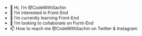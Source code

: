 - 👋 Hi, I’m @CodeWithSachin
- 👀 I’m interested in Front-End 
- 🌱 I’m currently learning Front-End
- 💞️ I’m looking to collaborate on Fornt-End
- 📫 How to reach me @CodeWithSachin on Twitter & Instagram

<!---
CodeWithSachin/CodeWithSachin is a ✨ special ✨ repository because its `README.md` (this file) appears on your GitHub profile.
You can click the Preview link to take a look at your changes.
--->
